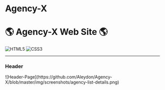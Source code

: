 # Agency-X

# :earth_americas: Agency-X Web Site :earth_americas:

![HTML5](https://img.shields.io/badge/HTML5-E34F26?style=for-the-badge&logo=html5&logoColor=white)
![CSS3](https://img.shields.io/badge/CSS3-1572B6?style=for-the-badge&logo=css3&logoColor=white)

---

<h3>Header</h3>
![Header-Page](https://github.com/Aleydon/Agency-X/blob/master/img/screenshots/agency-list-details.png)

